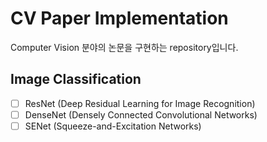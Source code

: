 # CV Paper Implementation

Computer Vision 분야의 논문을 구현하는 repository입니다.

## Image Classification

- [ ] ResNet (Deep Residual Learning for Image Recognition)
- [ ] DenseNet (Densely Connected Convolutional Networks)
- [ ] SENet (Squeeze-and-Excitation Networks)